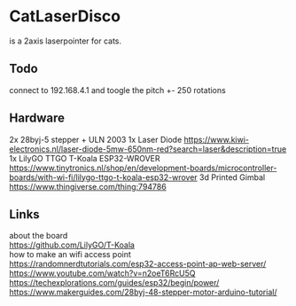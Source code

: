 # CatLaserDisco

is a 2axis laserpointer for cats.

## Todo
connect to 192.168.4.1 and toogle the pitch +- 250 rotations

## Hardware
2x 28byj-5 stepper + ULN 2003
1x Laser Diode https://www.kiwi-electronics.nl/laser-diode-5mw-650nm-red?search=laser&description=true
1x LilyGO TTGO T-Koala ESP32-WROVER https://www.tinytronics.nl/shop/en/development-boards/microcontroller-boards/with-wi-fi/lilygo-ttgo-t-koala-esp32-wrover 
3d Printed Gimbal https://www.thingiverse.com/thing:794786


## Links
about the board <br>
https://github.com/LilyGO/T-Koala <br>
how to make an wifi access point<br>
https://randomnerdtutorials.com/esp32-access-point-ap-web-server/ <br>
https://www.youtube.com/watch?v=n2oeT6RcU5Q <br>
https://techexplorations.com/guides/esp32/begin/power/ <br>
https://www.makerguides.com/28byj-48-stepper-motor-arduino-tutorial/
